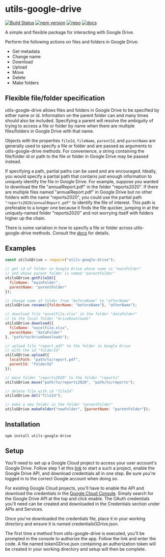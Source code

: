 # **utils-google-drive**
[![Build Status](https://travis-ci.com/curtcommander/utils-google-drive.svg?branch=master)](https://travis-ci.com/curtcommander/utils-google-drive)
[![npm version](https://badge.fury.io/js/utils-google-drive.svg)](https://www.npmjs.com/package/utils-google-drive)
[![repo](https://img.shields.io/badge/repo-gray.svg)](https://github.com/curtcommander/utils-google-drive)
[![docs](https://img.shields.io/badge/docs-gray.svg)](https://curtcommander.github.io/utils-google-drive/)

A simple and flexible package for interacting with Google Drive.

Perform the following actions on files and folders in Google Drive:
 - Get metadata
 - Change name
 - Download
 - Upload
 - Move
 - Delete
 - Make folders
 
## **Flexible file/folder specification**
utils-google-drive allows files and folders in Google Drive to be specified by either name or id. Information on the parent folder can and many times should also be included. Specifying a parent will resolve the ambiguity of trying to access a file or folder by name when there are multiple files/folders in Google Drive with that name.

Objects with the properties `fileId`, `fileName`, `parentId`, and `parentName` are generally used to specify a file or folder and are passed as arguments to utils-google-drive methods. For convenience, a string containing the file/folder id or path to the file or folder in Google Drive may be passed instead.

If specifying a path, partial paths can be used and are encouraged. Ideally, you would specify a partial path that contains just enough information to uniquely identify the file in Google Drive. For example, suppose you wanted to download the file "annualReport.pdf" in the folder "reports2020". If there are multiple files named "annualReport.pdf" in Google Drive but no other folders with the name "reports2020", you could use the partial path `"reports2020/annualReport.pdf"` to identify the file of interest. This path is preferable to a longer one because it finds the file quicker, jumping in at the uniquely-named folder "reports2020" and not worrying itself with folders higher up the chain.

There is some variation in how to specify a file or folder across utils-google-drive methods. Consult the [docs](https://curtcommander.github.io/utils-google-drive/) for details.
 
## **Examples**
```javascript
const utilsGDrive = require("utils-google-drive");
 
// get id of folder in Google Drive whose name is "mainFolder"
// and whose parent folder is named "parentFolder"
utilsGDrive.getFileId({
  fileName: "mainFolder",
  parentName: "parentFolder"
});

// change name of folder from "beforeName" to "afterName"
utilsGDrive.rename({folderName: "beforeName"}, "afterName");

// download file "excelFile.xlsx" in the folder "dataFolder"
// to the local folder "driveDownloads"
utilsGDrive.download({
  fileName: "excelFile.xlsx",
  parentName: "dataFolder"
}, "path/to/driveDownloads");

// upload file "report.pdf" to the folder in Google Drive
// with the id "folderId"
utilsGDrive.upload({
  localPath: "path/to/report.pdf",
  parentId: "folderId" 
});

// move folder "reports2020" to the folder "reports"
utilsGDrive.move("path/to/reports2020", "path/to/reports");

// delete file with id "fileId"
utilsGDrive.del("fileId");

// make a new folder in the folder "parentFolder"
utilsGDrive.makeFolder("newFolder", {parentName: "parentFolder"});
```

## **Installation**
```
npm install utils-google-drive
```
 
## **Setup**
You'll need to set up a Google Cloud project to access your user account's Google Drive. Follow step 1 at this [link](https://developers.google.com/drive/api/v3/quickstart/nodejs) to start a such a project, enable the Google Drive API, and download credentials all in one step.
Be sure you're logged in to the correct Google account when doing so.

For existing Google Cloud projects, you'll have to enable the API and download the credentials
in the [Google Cloud Console](https://console.developers.google.com/). Simply search for the Google Drive API at the top and click enable.
The OAuth credentials you'll need can be created and downloaded in the Credentials section under APIs and Services.

Once you've downloaded the credentials file, place it in your working directory and ensure it is named credentialsGDrive.json. 

The first time a method from utils-google-drive is executed, you'll be prompted in the console to authorize the app.
Follow the link and enter the code. A file named tokenGDrive.json containing an authorization token will be created in your working directory and setup will then be complete.
